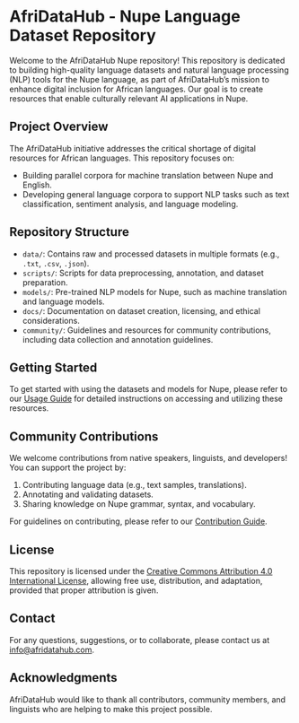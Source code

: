 # AfriDataHub - Nupe Language Dataset Repository

Welcome to the AfriDataHub Nupe repository! This repository is dedicated to building high-quality language datasets and natural language processing (NLP) tools for the Nupe language, as part of AfriDataHub’s mission to enhance digital inclusion for African languages. Our goal is to create resources that enable culturally relevant AI applications in Nupe.

## Project Overview

The AfriDataHub initiative addresses the critical shortage of digital resources for African languages. This repository focuses on:
- Building parallel corpora for machine translation between Nupe and English.
- Developing general language corpora to support NLP tasks such as text classification, sentiment analysis, and language modeling.

## Repository Structure

- `data/`: Contains raw and processed datasets in multiple formats (e.g., `.txt`, `.csv`, `.json`).
- `scripts/`: Scripts for data preprocessing, annotation, and dataset preparation.
- `models/`: Pre-trained NLP models for Nupe, such as machine translation and language models.
- `docs/`: Documentation on dataset creation, licensing, and ethical considerations.
- `community/`: Guidelines and resources for community contributions, including data collection and annotation guidelines.

## Getting Started

To get started with using the datasets and models for Nupe, please refer to our [Usage Guide](docs/usage.md) for detailed instructions on accessing and utilizing these resources.

## Community Contributions

We welcome contributions from native speakers, linguists, and developers! You can support the project by:
1. Contributing language data (e.g., text samples, translations).
2. Annotating and validating datasets.
3. Sharing knowledge on Nupe grammar, syntax, and vocabulary.

For guidelines on contributing, please refer to our [Contribution Guide](docs/contributing.md).

## License

This repository is licensed under the [Creative Commons Attribution 4.0 International License](LICENSE), allowing free use, distribution, and adaptation, provided that proper attribution is given.

## Contact

For any questions, suggestions, or to collaborate, please contact us at [info@afridatahub.com](mailto:info@afridatahub.com).

## Acknowledgments

AfriDataHub would like to thank all contributors, community members, and linguists who are helping to make this project possible.
